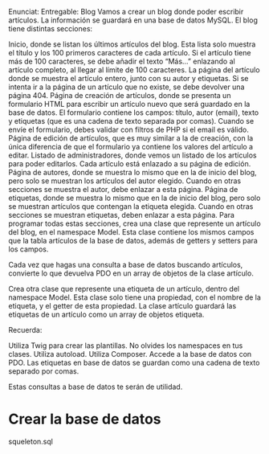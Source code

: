 Enunciat:
Entregable: Blog
Vamos a crear un blog donde poder escribir artículos. La información se guardará en una base de datos MySQL. El blog tiene distintas secciones:

Inicio, donde se listan los últimos artículos del blog. Esta lista solo muestra el título y los 100 primeros caracteres de cada artículo. Si el artículo tiene más de 100 caracteres, se debe añadir el texto “Más…” enlazando al artículo completo, al llegar al límite de 100 caracteres.
La página del artículo donde se muestra el artículo entero, junto con su autor y etiquetas. Si se intenta ir a la página de un artículo que no existe, se debe devolver una página 404.
Página de creación de artículos, donde se presenta un formulario HTML para escribir un artículo nuevo que será guardado en la base de datos. El formulario contiene los campos: título, autor (email), texto y etiquetas (que es una cadena de texto separada por comas). Cuando se envíe el formulario, debes validar con filtros de PHP si el email es válido.
Página de edición de artículos, que es muy similar a la de creación, con la única diferencia de que el formulario ya contiene los valores del artículo a editar.
Listado de administradores, donde vemos un listado de los artículos para poder editarlos. Cada artículo está enlazado a su página de edición.
Página de autores, donde se muestra lo mismo que en la de inicio del blog, pero solo se muestran los artículos del autor elegido. Cuando en otras secciones se muestra el autor, debe enlazar a esta página.
Página de etiquetas, donde se muestra lo mismo que en la de inicio del blog, pero solo se muestran artículos que contengan la etiqueta elegida. Cuando en otras secciones se muestran etiquetas, deben enlazar a esta página.
Para programar todas estas secciones, crea una clase que represente un artículo del blog, en el namespace Model. Esta clase contiene los mismos campos que la tabla artículos de la base de datos, además de getters y setters para los campos.

Cada vez que hagas una consulta a base de datos buscando artículos, convierte lo que devuelva PDO en un array de objetos de la clase artículo.

Crea otra clase que represente una etiqueta de un artículo, dentro del namespace Model. Esta clase solo tiene una propiedad, con el nombre de la etiqueta, y el getter de esta propiedad. La clase artículo guardará las etiquetas de un artículo como un array de objetos etiqueta.


Recuerda:

Utiliza Twig para crear las plantillas.
No olvides los namespaces en tus clases.
Utiliza autoload.
Utiliza Composer.
Accede a la base de datos con PDO.
Las etiquetas en base de datos se guardan como una cadena de texto separado por comas.


Estas consultas a base de datos te serán de utilidad.

# Crear la base de datos
 squeleton.sql
